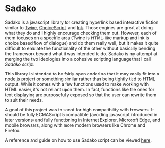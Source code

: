 # Sadako

Sadako is a javascript library for creating hyperlink based interactive fiction similar to [Twine](https://twinery.org/), [ChoiceScript](https://www.choiceofgames.com/make-your-own-games/choicescript-intro/), and [Ink](https://www.inklestudios.com/ink/). Those engines are great at doing what they do and I highly encourage checking them out. However, each of them focuses on a specific area (Twine is HTML-like markup and Ink is choice based flow of dialogue) and do them really well, but it makes it quite difficult to emulate the functionality of the other without basically bending the framework beyond what it was intended to do. Sadako is my attempt at merging the two ideologies into a cohesive scripting language that I call *Sadako script*.



This library is intended to be fairly open ended so that it may easily fit into a node.js project or something similar rather than being tightly tied to HTML output. While it comes with a few functions used to make working with HTML easier, it's not reliant upon them. In fact, functions like the ones for text displaying are purposefully exposed so that the user can rewrite them to suit their needs.

A goal of this project was to shoot for high compatibility with browsers. It should be fully ECMAScript 5 compatible (avoiding javascript introduced in later versions) and fully functioning in Internet Explorer, Microsoft Edge, and mobile browsers, along with more modern browsers like Chrome and Firefox.

A reference and guide on how to use Sadako script can be viewed [here](tokens.md).
